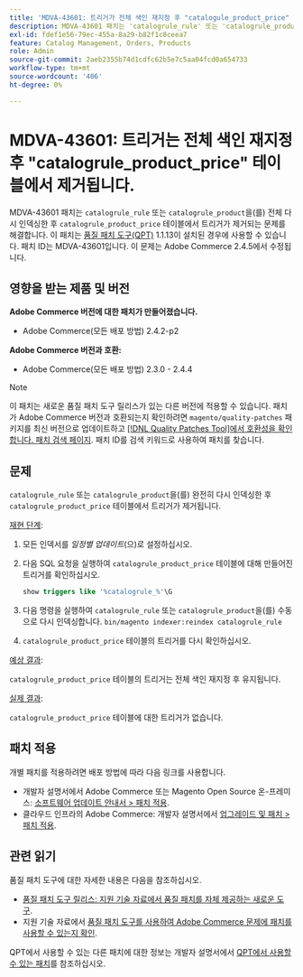 ```yaml
---
title: 'MDVA-43601: 트리거가 전체 색인 재지정 후 "catalogule_product_price" 테이블에서 제거됩니다.'
description: MDVA-43601 패치는 'catalogrule_rule' 또는 'catalogrule_product'의 전체 색인 변경 후 트리거가 'catalogrule_product_price' 테이블에서 제거되는 문제를 수정합니다. 이 패치는 [Quality Patches Tool (QPT)](/help/announcements/adobe-commerce-announcements/magento-quality-patches-released-new-tool-to-self-serve-quality-patches.md) 1.1.13이 설치된 경우 사용할 수 있습니다. 패치 ID는 MDVA-43601입니다. 이 문제는 Adobe Commerce 2.4.5에서 수정됩니다.
exl-id: fdef1e56-79ec-455a-8a29-b82f1c8ceea7
feature: Catalog Management, Orders, Products
role: Admin
source-git-commit: 2aeb2355b74d1cdfc62b5e7c5aa04fcd0a654733
workflow-type: tm+mt
source-wordcount: '406'
ht-degree: 0%

---
```


# MDVA-43601: 트리거는 전체 색인 재지정 후 &quot;catalogrule_product_price&quot; 테이블에서 제거됩니다.

MDVA-43601 패치는 `catalogrule_rule` 또는 `catalogrule_product`을(를) 전체 다시 인덱싱한 후 `catalogrule_product_price` 테이블에서 트리거가 제거되는 문제를 해결합니다. 이 패치는 [품질 패치 도구(QPT)](/help/announcements/adobe-commerce-announcements/magento-quality-patches-released-new-tool-to-self-serve-quality-patches.md) 1.1.13이 설치된 경우에 사용할 수 있습니다. 패치 ID는 MDVA-43601입니다. 이 문제는 Adobe Commerce 2.4.5에서 수정됩니다.

## 영향을 받는 제품 및 버전

**Adobe Commerce 버전에 대한 패치가 만들어졌습니다.**

* Adobe Commerce(모든 배포 방법) 2.4.2-p2

**Adobe Commerce 버전과 호환:**

* Adobe Commerce(모든 배포 방법) 2.3.0 - 2.4.4

>[!NOTE]
>
>이 패치는 새로운 품질 패치 도구 릴리스가 있는 다른 버전에 적용할 수 있습니다. 패치가 Adobe Commerce 버전과 호환되는지 확인하려면 `magento/quality-patches` 패키지를 최신 버전으로 업데이트하고 [[!DNL Quality Patches Tool]에서 호환성을 확인합니다. 패치 검색 페이지](https://experienceleague.adobe.com/tools/commerce-quality-patches/index.html). 패치 ID를 검색 키워드로 사용하여 패치를 찾습니다.

## 문제

`catalogrule_rule` 또는 `catalogrule_product`을(를) 완전히 다시 인덱싱한 후 `catalogrule_product_price` 테이블에서 트리거가 제거됩니다.

<u>재현 단계</u>:

1. 모든 인덱서를 *일정별 업데이트*(으)로 설정하십시오.
1. 다음 SQL 요청을 실행하여 `catalogrule_product_price` 테이블에 대해 만들어진 트리거를 확인하십시오.

   ```sql
   show triggers like '%catalogrule_%'\G
   ```

1. 다음 명령을 실행하여 `catalogrule_rule` 또는 `catalogrule_product`을(를) 수동으로 다시 인덱싱합니다. `bin/magento indexer:reindex catalogrule_rule`
1. `catalogrule_product_price` 테이블의 트리거를 다시 확인하십시오.

<u>예상 결과</u>:

`catalogrule_product_price` 테이블의 트리거는 전체 색인 재지정 후 유지됩니다.

<u>실제 결과</u>:

`catalogrule_product_price` 테이블에 대한 트리거가 없습니다.

## 패치 적용

개별 패치를 적용하려면 배포 방법에 따라 다음 링크를 사용합니다.

* 개발자 설명서에서 Adobe Commerce 또는 Magento Open Source 온-프레미스: [소프트웨어 업데이트 안내서 > 패치 적용](https://experienceleague.adobe.com/en/docs/commerce-operations/tools/quality-patches-tool/usage).
* 클라우드 인프라의 Adobe Commerce: 개발자 설명서에서 [업그레이드 및 패치 > 패치 적용](https://experienceleague.adobe.com/en/docs/commerce-cloud-service/user-guide/develop/upgrade/apply-patches).

## 관련 읽기

품질 패치 도구에 대한 자세한 내용은 다음을 참조하십시오.

* [품질 패치 도구 릴리스: 지원 기술 자료에서 품질 패치를 자체 제공하는 새로운 도구](/help/announcements/adobe-commerce-announcements/magento-quality-patches-released-new-tool-to-self-serve-quality-patches.md).
* 지원 기술 자료에서 [품질 패치 도구를 사용하여 Adobe Commerce 문제에 패치를 사용할 수 있는지 확인](/help/support-tools/patches-available-in-qpt-tool/check-patch-for-magento-issue-with-magento-quality-patches.md).

QPT에서 사용할 수 있는 다른 패치에 대한 정보는 개발자 설명서에서 [QPT에서 사용할 수 있는 패치](https://experienceleague.adobe.com/tools/commerce-quality-patches/index.html)를 참조하십시오.
